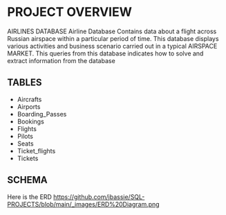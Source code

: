 #  PROJECT OVERVIEW
AIRLINES DATABASE
Airline Database Contains data about a flight across Russian airspace within a particular period of time. 
This database displays various activities and business scenario carried out in a typical AIRSPACE MARKET.
This queries from this database indicates how to solve and extract information from the database


## TABLES
- Aircrafts
- Airports
- Boarding_Passes
- Bookings
- Flights
- Pilots
- Seats
- Ticket_flights
- Tickets

## SCHEMA
Here is the ERD 
https://github.com/jbassie/SQL-PROJECTS/blob/main/_images/ERD%20Diagram.png